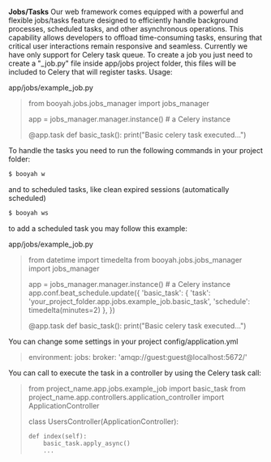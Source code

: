 **Jobs/Tasks**
Our web framework comes equipped with a powerful and flexible jobs/tasks feature designed to efficiently handle background processes, scheduled tasks, and other asynchronous operations. This capability allows developers to offload time-consuming tasks, ensuring that critical user interactions remain responsive and seamless.
Currently we have only support for Celery task queue.
To create a job you just need to create a "_job.py" file inside app/jobs project folder, this files will be included to Celery that will register tasks.
Usage:

app/jobs/example_job.py
> from booyah.jobs.jobs_manager import jobs_manager
> 
> app = jobs_manager.manager.instance() # a Celery instance
> 
> @app.task
> def basic_task():
>     print("Basic celery task executed...")

To handle the tasks you need to run the following commands in your project folder:

```sh
$ booyah w
```

and to scheduled tasks, like clean expired sessions (automatically scheduled)

```sh
$ booyah ws
```

to add a scheduled task you may follow this example:

app/jobs/example_job.py
> from datetime import timedelta
> from booyah.jobs.jobs_manager import jobs_manager
> 
> app = jobs_manager.manager.instance() # a Celery instance
> app.conf.beat_schedule.update({
>     'basic_task': {
>         'task': 'your_project_folder.app.jobs.example_job.basic_task',
>         'schedule': timedelta(minutes=2)
>     },
> })
> 
> @app.task
> def basic_task():
>     print("Basic celery task executed...")

You can change some settings in your project config/application.yml
> environment:
>   jobs:
>     broker: 'amqp://guest:guest@localhost:5672/'

You can call to execute the task in a controller by using the Celery task call:

> from project_name.app.jobs.example_job import basic_task
> from project_name.app.controllers.application_controller import ApplicationController
> 
> class UsersController(ApplicationController):
>     
>     def index(self):
>         basic_task.apply_async()
>         ...
